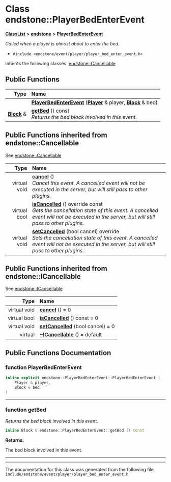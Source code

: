 

# Class endstone::PlayerBedEnterEvent



[**ClassList**](annotated.md) **>** [**endstone**](namespaceendstone.md) **>** [**PlayerBedEnterEvent**](classendstone_1_1PlayerBedEnterEvent.md)



_Called when a player is almost about to enter the bed._ 

* `#include <endstone/event/player/player_bed_enter_event.h>`



Inherits the following classes: [endstone::Cancellable](classendstone_1_1Cancellable.md)










































































## Public Functions

| Type | Name |
| ---: | :--- |
|   | [**PlayerBedEnterEvent**](#function-playerbedenterevent) ([**Player**](classendstone_1_1Player.md) & player, [**Block**](classendstone_1_1Block.md) & bed) <br> |
|  [**Block**](classendstone_1_1Block.md) & | [**getBed**](#function-getbed) () const<br>_Returns the bed block involved in this event._  |


## Public Functions inherited from endstone::Cancellable

See [endstone::Cancellable](classendstone_1_1Cancellable.md)

| Type | Name |
| ---: | :--- |
| virtual void | [**cancel**](classendstone_1_1Cancellable.md#function-cancel) () <br>_Cancel this event. A cancelled event will not be executed in the server, but will still pass to other plugins._  |
| virtual bool | [**isCancelled**](classendstone_1_1Cancellable.md#function-iscancelled) () override const<br>_Gets the cancellation state of this event. A cancelled event will not be executed in the server, but will still pass to other plugins._  |
| virtual void | [**setCancelled**](classendstone_1_1Cancellable.md#function-setcancelled) (bool cancel) override<br>_Sets the cancellation state of this event. A cancelled event will not be executed in the server, but will still pass to other plugins._  |


## Public Functions inherited from endstone::ICancellable

See [endstone::ICancellable](classendstone_1_1ICancellable.md)

| Type | Name |
| ---: | :--- |
| virtual void | [**cancel**](classendstone_1_1ICancellable.md#function-cancel) () = 0<br> |
| virtual bool | [**isCancelled**](classendstone_1_1ICancellable.md#function-iscancelled) () const = 0<br> |
| virtual void | [**setCancelled**](classendstone_1_1ICancellable.md#function-setcancelled) (bool cancel) = 0<br> |
| virtual  | [**~ICancellable**](classendstone_1_1ICancellable.md#function-icancellable) () = default<br> |
















































































## Public Functions Documentation




### function PlayerBedEnterEvent 

```C++
inline explicit endstone::PlayerBedEnterEvent::PlayerBedEnterEvent (
    Player & player,
    Block & bed
) 
```




<hr>



### function getBed 

_Returns the bed block involved in this event._ 
```C++
inline Block & endstone::PlayerBedEnterEvent::getBed () const
```





**Returns:**

The bed block involved in this event. 





        

<hr>

------------------------------
The documentation for this class was generated from the following file `include/endstone/event/player/player_bed_enter_event.h`

